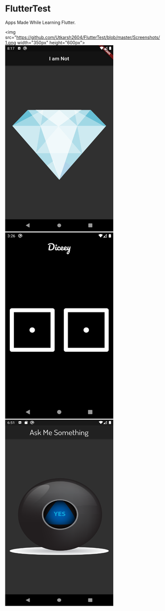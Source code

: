 # FlutterTest
 Apps Made While Learning Flutter.
 
 
<img src="https://github.com/Utkarsh2604/FlutterTest/blob/master/Screenshots/1.png width="350px" height="600px"> <img src="https://github.com/Utkarsh2604/FlutterTest/blob/master/Screenshots/2.png" width="350px" height="600px"><img src="https://github.com/Utkarsh2604/FlutterTest/blob/master/Screenshots/4.png" width="350px" height="600px"> <img src="https://github.com/Utkarsh2604/FlutterTest/blob/master/Screenshots/5.png" width="350px" height="600px">
 
